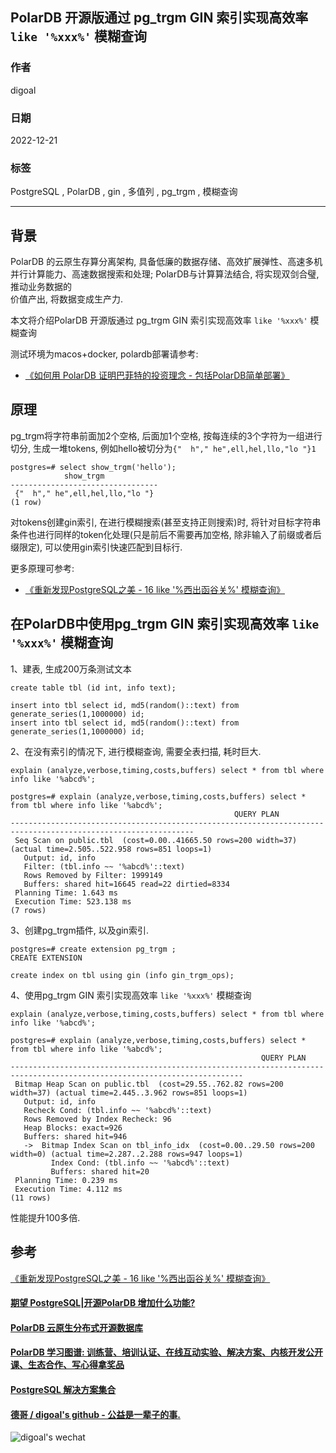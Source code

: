 ## PolarDB 开源版通过 pg_trgm GIN 索引实现高效率 `like '%xxx%'` 模糊查询   
                        
### 作者                        
digoal                        
                        
### 日期                        
2022-12-21                        
                        
### 标签                        
PostgreSQL , PolarDB , gin , 多值列 , pg_trgm , 模糊查询       
                  
----               
                   
## 背景         
PolarDB 的云原生存算分离架构, 具备低廉的数据存储、高效扩展弹性、高速多机并行计算能力、高速数据搜索和处理; PolarDB与计算算法结合, 将实现双剑合璧, 推动业务数据的      
价值产出, 将数据变成生产力.                        
                      
本文将介绍PolarDB 开源版通过 pg_trgm GIN 索引实现高效率 `like '%xxx%'` 模糊查询        
                    
测试环境为macos+docker, polardb部署请参考:                      
- [《如何用 PolarDB 证明巴菲特的投资理念 - 包括PolarDB简单部署》](../202209/20220908_02.md)                      
      
## 原理  
pg_trgm将字符串前面加2个空格, 后面加1个空格, 按每连续的3个字符为一组进行切分, 生成一堆tokens, 例如hello被切分为`{"  h"," he",ell,hel,llo,"lo "}1`  
  
```  
postgres=# select show_trgm('hello');  
            show_trgm              
---------------------------------  
 {"  h"," he",ell,hel,llo,"lo "}  
(1 row)  
```  
  
对tokens创建gin索引, 在进行模糊搜索(甚至支持正则搜索)时, 将针对目标字符串条件也进行同样的token化处理(只是前后不需要再加空格, 除非输入了前缀或者后缀限定), 可以使用gin索引快速匹配到目标行.    
  
更多原理可参考:  
- [《重新发现PostgreSQL之美 - 16 like '%西出函谷关%' 模糊查询》](../202106/20210607_01.md)    
  
## 在PolarDB中使用pg_trgm GIN 索引实现高效率 `like '%xxx%'` 模糊查询   
  
1、建表, 生成200万条测试文本  
  
```  
create table tbl (id int, info text);  
  
insert into tbl select id, md5(random()::text) from generate_series(1,1000000) id;  
insert into tbl select id, md5(random()::text) from generate_series(1,1000000) id;  
```  
  
2、在没有索引的情况下, 进行模糊查询, 需要全表扫描, 耗时巨大.  
  
```  
explain (analyze,verbose,timing,costs,buffers) select * from tbl where info like '%abcd%';  
  
postgres=# explain (analyze,verbose,timing,costs,buffers) select * from tbl where info like '%abcd%';  
                                                  QUERY PLAN                                                     
---------------------------------------------------------------------------------------------------------------  
 Seq Scan on public.tbl  (cost=0.00..41665.50 rows=200 width=37) (actual time=2.505..522.958 rows=851 loops=1)  
   Output: id, info  
   Filter: (tbl.info ~~ '%abcd%'::text)  
   Rows Removed by Filter: 1999149  
   Buffers: shared hit=16645 read=22 dirtied=8334  
 Planning Time: 1.643 ms  
 Execution Time: 523.138 ms  
(7 rows)  
```  
  
  
3、创建pg_trgm插件, 以及gin索引.  
  
```  
postgres=# create extension pg_trgm ;  
CREATE EXTENSION  
  
create index on tbl using gin (info gin_trgm_ops);  
```  
  
4、使用pg_trgm GIN 索引实现高效率 `like '%xxx%'` 模糊查询   
  
```  
explain (analyze,verbose,timing,costs,buffers) select * from tbl where info like '%abcd%';  
  
postgres=# explain (analyze,verbose,timing,costs,buffers) select * from tbl where info like '%abcd%';  
                                                        QUERY PLAN                                                          
--------------------------------------------------------------------------------------------------------------------------  
 Bitmap Heap Scan on public.tbl  (cost=29.55..762.82 rows=200 width=37) (actual time=2.445..3.962 rows=851 loops=1)  
   Output: id, info  
   Recheck Cond: (tbl.info ~~ '%abcd%'::text)  
   Rows Removed by Index Recheck: 96  
   Heap Blocks: exact=926  
   Buffers: shared hit=946  
   ->  Bitmap Index Scan on tbl_info_idx  (cost=0.00..29.50 rows=200 width=0) (actual time=2.287..2.288 rows=947 loops=1)  
         Index Cond: (tbl.info ~~ '%abcd%'::text)  
         Buffers: shared hit=20  
 Planning Time: 0.239 ms  
 Execution Time: 4.112 ms  
(11 rows)  
```  
  
性能提升100多倍.   
  
    
## 参考  
[《重新发现PostgreSQL之美 - 16 like '%西出函谷关%' 模糊查询》](../202106/20210607_01.md)    
  
  
#### [期望 PostgreSQL|开源PolarDB 增加什么功能?](https://github.com/digoal/blog/issues/76 "269ac3d1c492e938c0191101c7238216")
  
  
#### [PolarDB 云原生分布式开源数据库](https://github.com/ApsaraDB "57258f76c37864c6e6d23383d05714ea")
  
  
#### [PolarDB 学习图谱: 训练营、培训认证、在线互动实验、解决方案、内核开发公开课、生态合作、写心得拿奖品](https://www.aliyun.com/database/openpolardb/activity "8642f60e04ed0c814bf9cb9677976bd4")
  
  
#### [PostgreSQL 解决方案集合](../201706/20170601_02.md "40cff096e9ed7122c512b35d8561d9c8")
  
  
#### [德哥 / digoal's github - 公益是一辈子的事.](https://github.com/digoal/blog/blob/master/README.md "22709685feb7cab07d30f30387f0a9ae")
  
  
![digoal's wechat](../pic/digoal_weixin.jpg "f7ad92eeba24523fd47a6e1a0e691b59")
  
